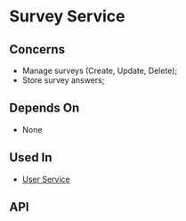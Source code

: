 # Survey Service

## Concerns

* Manage surveys (Create, Update, Delete);
* Store survey answers;

## Depends On
* None

## Used In

* [User Service](https://github.com/betinnapp/user-service)

## API
